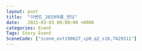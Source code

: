 ```yaml
---
layout: post
title:  "이벤트_2019여름_엔딩"
date:   2021-03-03 09:00:00 +0000
categories: Event
Tags: Story Event
SceneCode: ["scene_evt190627_cp0_q2_s10,7429311"]
---
```

